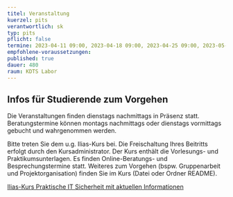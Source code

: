 ```yaml
---
titel: Veranstaltung
kuerzel: pits
verantwortlich: sk
typ: pits
pflicht: false
termine: 2023-04-11 09:00, 2023-04-18 09:00, 2023-04-25 09:00, 2023-05-02 09:00, 2023-05-09 09:00, 2023-05-16 09:00, 2023-05-23 09:00, 2023-05-30 09:00, 2023-06-06 09:00, 2023-06-13 09:00, 2023-06-20 09:00, 2023-06-27 09:00, 2023-07-04 09:00
empfohlene-voraussetzungen: 
published: true
dauer: 480
raum: KDTS Labor
---
```


## Infos für Studierende zum Vorgehen

Die Veranstaltungen finden dienstags nachmittags in Präsenz statt. Beratungstermine können montags nachmittags oder dienstags vormittags gebucht und wahrgenommen werden.

Bitte treten Sie dem u.g. Ilias-Kurs bei. Die Freischaltung Ihres Beitritts erfolgt durch den Kursadministrator. Der Kurs enthält die Vorlesungs- und Praktikumsunterlagen. Es finden Online-Beratungs- und Besprechungstermine statt. Weiteres zum Vorgehen (bspw. Gruppenarbeit und Projektorganisation) finden Sie im Kurs (Datei oder Ordner README).

[Ilias-Kurs Praktische IT Sicherheit mit aktuellen Informationen](https://ilias.th-koeln.de/goto.php?target=crs_772146&client_id=ILIAS_FH_Koeln)